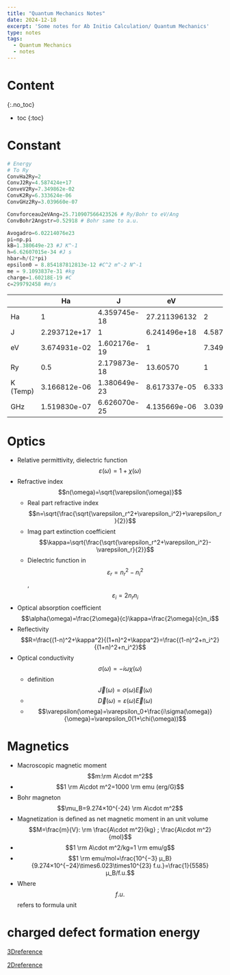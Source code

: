 ```yaml
---
title: "Quantum Mechanics Notes"
date: 2024-12-18
excerpt: 'Some notes for Ab Initio Calculation/ Quantum Mechanics'
type: notes
tags:
  - Quantum Mechanics
  - notes
---
```


Content
=====
{:.no_toc}

* toc
{:toc}

# Constant
```python
# Energy
# To Ry
ConvHa2Ry=2
ConvJ2Ry=4.587424e+17
ConveV2Ry=7.349862e-02
ConvK2Ry=6.333624e-06
ConvGHz2Ry=3.039660e-07

Convforceau2eVAng=25.710907566423526 # Ry/Bohr to eV/Ang
ConvBohr2Angstr=0.52918 # Bohr same to a.u.

Avogadro=6.02214076e23
pi=np.pi
kB=1.380649e-23 #J K^-1
h=6.62607015e-34 #J s
hbar=h/(2*pi)
epsilon0 = 8.854187812813e-12 #C^2 m^-2 N^-1
me = 9.1093837e-31 #kg
charge=1.60218E-19 #C
c=299792458 #m/s
```

|    | Ha | J | eV | Ry | K (Temp) | GHz |
| ----|----|---|---|---|------|---|
| Ha | 1  | 4.359745e-18| 27.211396132 | 2 | 3.157750e+05 | 6.579684e+06|
|J|2.293712e+17|1|6.241496e+18|4.587424e+17|7.242969e+22|1.509190e+24|
|eV|3.674931e-02|1.602176e-19|1|7.349862e-02|1.160451e+04|2.417988e+05|
|Ry|0.5|2.179873e-18|13.60570|1|1.578875e+05|3.289842e+06|
|K (Temp)|3.166812e-06|1.380649e-23|8.617337e-05|6.333624e-06|1|2.083662e+01|
|GHz|1.519830e-07|6.626070e-25|4.135669e-06|3.039660e-07|4.799243e-02|1|

# Optics
- Relative permittivity, dielectric function$$\varepsilon(\omega)=1+\chi(\omega)$$
- Refractive index$$n(\omega)=\sqrt{\varepsilon(\omega)}$$
  - Real part refractive index $$n=\sqrt{\frac{\sqrt{\varepsilon_r^2+\varepsilon_i^2}+\varepsilon_r}{2}}$$
  - Imag part extinction coefficient $$\kappa=\sqrt{\frac{\sqrt{\varepsilon_r^2+\varepsilon_i^2}-\varepsilon_r}{2}}$$
  - Dielectric function in $$\varepsilon_r=n_r^2-n_i^2$$, $$\varepsilon_i=2n_rn_i$$
- Optical absorption coefficient $$\alpha(\omega)=\frac{2\omega}{c}\kappa=\frac{2\omega}{c}n_i$$
- Reflectivity $$R=\frac{(1-n)^2+\kappa^2}{(1+n)^2+\kappa^2}=\frac{(1-n)^2+n_i^2}{(1+n)^2+n_i^2}$$
- Optical conductivity $$\sigma(\omega)=-i\omega\chi(\omega)$$
  - definition $$\vec J(\omega)=\sigma(\omega)\vec E(\omega)$$
  - $$\vec D(\omega)=\varepsilon(\omega)\vec E(\omega)$$
  - $$\varepsilon(\omega)=\varepsilon_0+\frac{i\sigma(\omega)}{\omega}=\varepsilon_0(1+\chi(\omega))$$

# Magnetics
- Macroscopic magnetic moment $$m:\rm A\cdot m^2$$
- $$1 \rm A\cdot m^2=1000 \rm emu (erg/G)$$
- Bohr magneton  $$\mu_B=9.274×10^{-24} \rm A\cdot m^2$$
- Magnetization is defined as net magnetic moment in an unit volume $$M=\frac{m}{V}: \rm \frac{A\cdot m^2}{kg} ; \frac{A\cdot m^2}{mol}$$
- $$1 \rm A\cdot m^2/kg=1 \rm emu/g$$
- $$1 \rm emu/mol=\frac{10^{−3} μ_B}{9.274×10^{−24}\times6.023\times10^{23} f.u.}=\frac{1}{5585} μ_B/f.u.$$
- Where $$f.u.$$ refers to formula unit 

# charged defect formation energy
[3Dreference](https://www.pwmat.com/modulefiles/pwmat-resource/module-download7/pdf/Charged%20defect%20calculation-module.pdf)

[2Dreference](https://www.pwmat.com/modulefiles/pwmat-resource/module-download7/pdf/guide_defect_level_20240709.pdf)